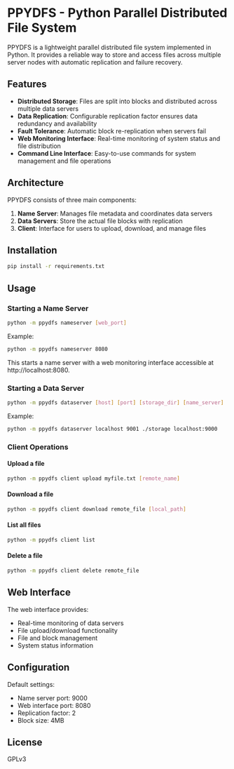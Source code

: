 # PPYDFS - Python Parallel Distributed File System

PPYDFS is a lightweight parallel distributed file system implemented in Python. It provides a reliable way to store and access files across multiple server nodes with automatic replication and failure recovery.

## Features

- **Distributed Storage**: Files are split into blocks and distributed across multiple data servers
- **Data Replication**: Configurable replication factor ensures data redundancy and availability
- **Fault Tolerance**: Automatic block re-replication when servers fail
- **Web Monitoring Interface**: Real-time monitoring of system status and file distribution
- **Command Line Interface**: Easy-to-use commands for system management and file operations

## Architecture

PPYDFS consists of three main components:

1. **Name Server**: Manages file metadata and coordinates data servers
2. **Data Servers**: Store the actual file blocks with replication
3. **Client**: Interface for users to upload, download, and manage files

## Installation

```bash
pip install -r requirements.txt
```

## Usage

### Starting a Name Server

```bash
python -m ppydfs nameserver [web_port]
```

Example:

```bash
python -m ppydfs nameserver 8080
```

This starts a name server with a web monitoring interface accessible at http://localhost:8080.

### Starting a Data Server

```bash
python -m ppydfs dataserver [host] [port] [storage_dir] [name_server]
```

Example:
```bash
python -m ppydfs dataserver localhost 9001 ./storage localhost:9000
```

### Client Operations

#### Upload a file

```bash
python -m ppydfs client upload myfile.txt [remote_name]
```

#### Download a file

```bash
python -m ppydfs client download remote_file [local_path]
```

#### List all files

```bash
python -m ppydfs client list
```

#### Delete a file

```bash
python -m ppydfs client delete remote_file
```

## Web Interface

The web interface provides:

- Real-time monitoring of data servers
- File upload/download functionality
- File and block management
- System status information

## Configuration

Default settings:
- Name server port: 9000
- Web interface port: 8080
- Replication factor: 2
- Block size: 4MB


## License

GPLv3